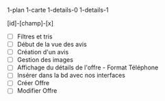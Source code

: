 1-plan
1-carte
1-details-0
1-details-1

[id]-[champ]-[x]

- [ ] Filtres et tris
- [ ] Début de la vue des avis
- [ ] Création d'un avis
- [ ] Gestion des images
- [ ] Affichage du détails de l'offre - Format Téléphone
- [ ] Insérer dans la bd avec nos interfaces
- [ ] Créer Offre
- [ ] Modifier Offre
